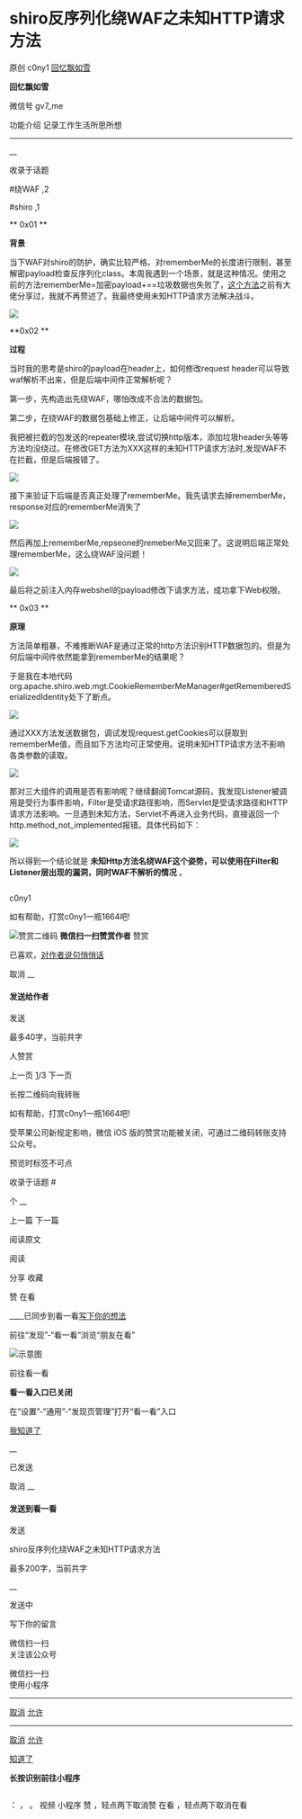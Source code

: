 #  shiro反序列化绕WAF之未知HTTP请求方法

原创 c0ny1 [ 回忆飘如雪 ](javascript:void\(0\);)

**回忆飘如雪** ![]()

微信号 gv7_me

功能介绍 记录工作生活所思所想

____

__

收录于话题

#绕WAF ,2

#shiro ,1

  

**  0x01 **

 **背景**

  

当下WAF对shiro的防护，确实比较严格。对rememberMe的长度进行限制，甚至解密payload检查反序列化class。本周我遇到一个场景，就是这种情况。使用之前的方法rememberMe=加密payload+==垃圾数据也失败了，[这个方法](https://mp.weixin.qq.com/s?__biz=MzkyMDIxMjE5MA==&mid=2247484124&idx=1&sn=c258b2b5ee70b70b5464f47a975edc52&scene=21#wechat_redirect)之前有大佬分享过，我就不再赘述了。我最终使用未知HTTP请求方法解决战斗。

![](https://raw.githubusercontent.com/tuchuang9/tc1/refs/heads/main/public/20210830120625.png)

  

  **0x02  **

 **过程**

  

当时我的思考是shiro的payload在header上，如何修改request header可以导致waf解析不出来，但是后端中间件正常解析呢？

  

第一步，先构造出先绕WAF，哪怕改成不合法的数据包。

第二步，在绕WAF的数据包基础上修正，让后端中间件可以解析。

  

我把被拦截的包发送的repeater模块,尝试切换http版本，添加垃圾header头等等方法均没绕过。在修改GET方法为XXX这样的未知HTTP请求方法时,发现WAF不在拦截，但是后端报错了。

![](https://raw.githubusercontent.com/tuchuang9/tc1/refs/heads/main/public/20210830120627.png)

接下来验证下后端是否真正处理了rememberMe。我先请求去掉rememberMe，response对应的rememberMe消失了

![](https://raw.githubusercontent.com/tuchuang9/tc1/refs/heads/main/public/20210830120629.png)  

然后再加上rememberMe,repseone的remeberMe又回来了。这说明后端正常处理rememberMe，这么绕WAF没问题！

![](https://raw.githubusercontent.com/tuchuang9/tc1/refs/heads/main/public/20210830120632.png)

最后将之前注入内存webshell的payload修改下请求方法，成功拿下Web权限。

  

 **  0x03 **

 **原理**

  

方法简单粗暴，不难推断WAF是通过正常的http方法识别HTTP数据包的。但是为何后端中间件依然能拿到rememberMe的结果呢？

  

于是我在本地代码org.apache.shiro.web.mgt.CookieRememberMeManager#getRememberedSerializedIdentity处下了断点。

![](https://raw.githubusercontent.com/tuchuang9/tc1/refs/heads/main/public/20210830120633.png)

通过XXX方法发送数据包，调试发现request.getCookies可以获取到rememberMe值，而且如下方法均可正常使用。说明未知HTTP请求方法不影响各类参数的读取。

![](https://raw.githubusercontent.com/tuchuang9/tc1/refs/heads/main/public/20210830120636.png)

那对三大组件的调用是否有影响呢？继续翻阅Tomcat源码，我发现Listener被调用是受行为事件影响，Filter是受请求路径影响，而Servlet是受请求路径和HTTP请求方法影响。一旦遇到未知方法，Servlet不再进入业务代码，直接返回一个http.method_not_implemented报错。具体代码如下：

![](https://raw.githubusercontent.com/tuchuang9/tc1/refs/heads/main/public/20210830120637.png)

所以得到一个结论就是 **未知Http方法名绕WAF这个姿势，可以使用在Filter和Listener层出现的漏洞，同时WAF不解析的情况** 。  

![]()

c0ny1

如有帮助，打赏c0ny1一瓶1664吧!

![赞赏二维码]() **微信扫一扫赞赏作者** 赞赏

已喜欢，[对作者说句悄悄话](javascript:;)

取消 __

#### 发送给作者

发送

最多40字，当前共字

[](javascript:;) 人赞赏

上一页 [1](javascript:;)/3 下一页

长按二维码向我转账

如有帮助，打赏c0ny1一瓶1664吧!

受苹果公司新规定影响，微信 iOS 版的赞赏功能被关闭，可通过二维码转账支持公众号。

预览时标签不可点

收录于话题 #

个 __

上一篇 下一篇

阅读原文

阅读

分享 收藏

赞 在看

____已同步到看一看[写下你的想法](javascript:;)

前往“发现”-“看一看”浏览“朋友在看”

![示意图](//res.wx.qq.com/mmbizwap/zh_CN/htmledition/images/pic/appmsg/pic_like_comment55871f.png)

前往看一看

**看一看入口已关闭**

在“设置”-“通用”-“发现页管理”打开“看一看”入口

[我知道了](javascript:;)

__

已发送

取消 __

####  发送到看一看

发送

shiro反序列化绕WAF之未知HTTP请求方法

最多200字，当前共字

__

发送中

写下你的留言

微信扫一扫  
关注该公众号

微信扫一扫  
使用小程序

****

[取消](javascript:void\(0\);) [允许](javascript:void\(0\);)

****

[取消](javascript:void\(0\);) [允许](javascript:void\(0\);)

[知道了](javascript:;)

**长按识别前往小程序**

![]()

： ， 。 视频 小程序 赞 ，轻点两下取消赞 在看 ，轻点两下取消在看

